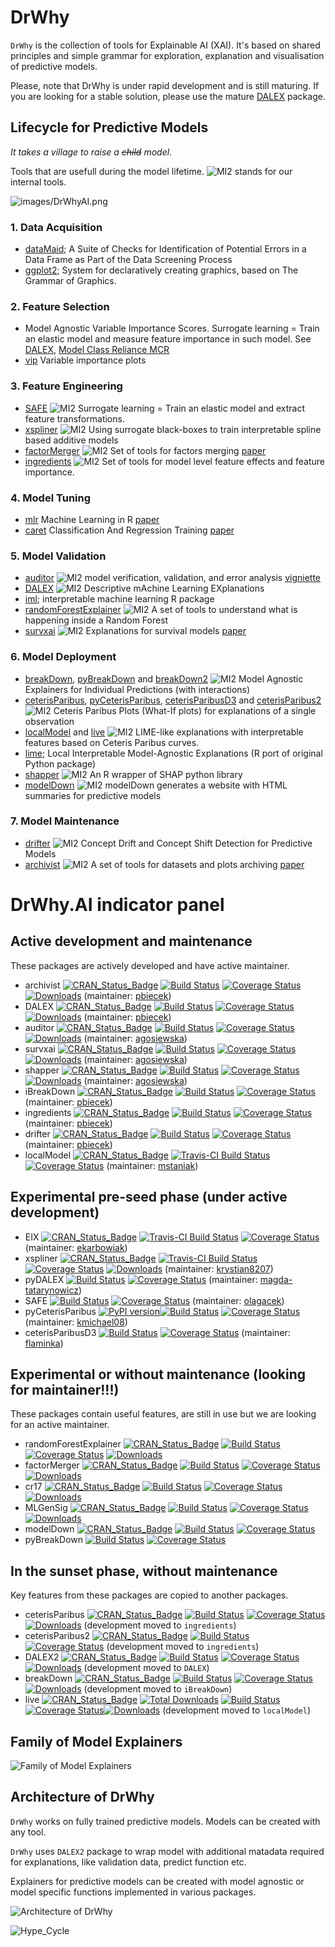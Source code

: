 # DrWhy

`DrWhy` is the collection of tools for Explainable AI (XAI). It's based on shared principles and simple grammar for exploration, explanation and visualisation of predictive models.

Please, note that DrWhy is under rapid development and is still maturing. If you are looking for a stable solution, please use the mature [DALEX](https://github.com/pbiecek/DALEX/) package.

## Lifecycle for Predictive Models

*It takes a village to raise a <del>child</del> model*.

Tools that are usefull during the model lifetime. ![MI2](images/mi2.svg) stands for our internal tools.

![images/DrWhyAI.png](images/DrWhyAI.png)

### 1. Data Acquisition

* [dataMaid](https://cran.r-project.org/web/packages/dataMaid/index.html); A Suite of Checks for Identification of Potential Errors in a Data Frame as Part of the Data Screening Process
* [ggplot2](https://ggplot2.tidyverse.org/); System for declaratively creating graphics, based on The Grammar of Graphics.

### 2. Feature Selection

* Model Agnostic Variable Importance Scores. Surrogate learning = Train an elastic model and measure feature importance in such model. See [DALEX](https://github.com/pbiecek/DALEX/), [Model Class Reliance MCR](https://arxiv.org/abs/1801.01489) 
* [vip](https://github.com/koalaverse/vip) Variable importance plots 

### 3. Feature Engineering

* [SAFE](https://github.com/MI2DataLab/SAFE) ![MI2](images/mi2.svg) Surrogate learning = Train an elastic model and extract feature transformations. 
* [xspliner](https://github.com/ModelOriented/xspliner) ![MI2](images/mi2.svg) Using surrogate black-boxes to train interpretable spline based additive models 
* [factorMerger](https://github.com/MI2DataLab/factorMerger) ![MI2](images/mi2.svg) Set of tools for factors merging [paper](https://arxiv.org/abs/1709.04412)
* [ingredients](https://github.com/ModelOriented/ingredients) ![MI2](images/mi2.svg) Set of tools for model level feature effects and feature importance.

### 4. Model Tuning

* [mlr](https://github.com/mlr-org/mlr) Machine Learning in R [paper](http://jmlr.org/papers/v17/15-066.html)
* [caret](https://github.com/topepo/caret) Classification And Regression Training [paper](https://www.jstatsoft.org/article/view/v028i05)

### 5. Model Validation

* [auditor](https://github.com/MI2DataLab/auditor) ![MI2](images/mi2.svg) model verification, validation, and error analysis [vigniette](https://mi2datalab.github.io/auditor/articles/model_performance_audit.html)
* [DALEX](https://github.com/pbiecek/DALEX/) ![MI2](images/mi2.svg) Descriptive mAchine Learning EXplanations
* [iml](https://github.com/christophM/iml); interpretable machine learning R package
* [randomForestExplainer](https://github.com/MI2DataLab/randomForestExplainer) ![MI2](images/mi2.svg) A set of tools to understand what is happening inside a Random Forest
* [survxai](https://github.com/MI2DataLab/survxai) ![MI2](images/mi2.svg) Explanations for survival models [paper](http://joss.theoj.org/papers/dcc9d53e8a1b1f613d59b9658b113fff)

### 6. Model Deployment

* [breakDown](https://github.com/pbiecek/breakDown), [pyBreakDown](https://github.com/MI2DataLab/pyBreakDown) and [breakDown2](https://github.com/ModelOriented/breakDown2) ![MI2](images/mi2.svg) Model Agnostic Explainers for Individual Predictions (with interactions)
* [ceterisParibus](https://github.com/pbiecek/ceterisParibus), [pyCeterisParibus](https://github.com/ModelOriented/pyCeterisParibus), [ceterisParibusD3](https://github.com/MI2DataLab/ceterisParibusExt/tree/master/ceterisParibusD3) and [ceterisParibus2](https://github.com/ModelOriented/ceterisParibus2) ![MI2](images/mi2.svg) Ceteris Paribus Plots (What-If plots) for explanations of a single observation
* [localModel](https://github.com/ModelOriented/localModel) and [live](https://github.com/MI2DataLab/live/) ![MI2](images/mi2.svg) 
LIME-like explanations with interpretable features based on Ceteris Paribus curves. 
* [lime](https://github.com/thomasp85/lime); Local Interpretable Model-Agnostic Explanations (R port of original Python package)
* [shapper](https://github.com/ModelOriented/shapper) ![MI2](images/mi2.svg) An R wrapper of SHAP python library
* [modelDown](https://github.com/MI2DataLab/modelDown) ![MI2](images/mi2.svg) modelDown generates a website with HTML summaries for predictive models

### 7. Model Maintenance

* [drifter](https://github.com/ModelOriented/drifter) ![MI2](images/mi2.svg) Concept Drift and Concept Shift Detection for Predictive Models
* [archivist](https://github.com/pbiecek/archivist) ![MI2](images/mi2.svg) A set of tools for datasets and plots archiving [paper](http://doi.org/10.18637/jss.v082.i11)

# DrWhy.AI indicator panel

## Active development and maintenance

These packages are actively developed and have active maintainer.

* archivist [![CRAN_Status_Badge](http://www.r-pkg.org/badges/version/archivist)](https://cran.r-project.org/package=archivist) [![Build Status](https://api.travis-ci.org/pbiecek/archivist.svg?branch=master)](https://travis-ci.org/pbiecek/archivist) [![Coverage
Status](https://img.shields.io/codecov/c/github/pbiecek/archivist/master.svg)](https://codecov.io/github/pbiecek/archivist?branch=master) [![Downloads](http://cranlogs.r-pkg.org/badges/grand-total/archivist?color=orange)](http://cranlogs.r-pkg.org/badges/grand-total/archivist) (maintainer: [pbiecek](https://github.com/pbiecek))
* DALEX [![CRAN_Status_Badge](http://www.r-pkg.org/badges/version/DALEX)](https://cran.r-project.org/package=DALEX) [![Build Status](https://api.travis-ci.org/pbiecek/DALEX.png)](https://travis-ci.org/pbiecek/DALEX) [![Coverage
Status](https://img.shields.io/codecov/c/github/pbiecek/DALEX/master.svg)](https://codecov.io/github/pbiecek/DALEX?branch=master) [![Downloads](http://cranlogs.r-pkg.org/badges/grand-total/DALEX?color=orange)](http://cranlogs.r-pkg.org/badges/grand-total/DALEX) (maintainer: [pbiecek](https://github.com/pbiecek))
* auditor [![CRAN_Status_Badge](http://www.r-pkg.org/badges/version/auditor)](https://cran.r-project.org/package=auditor) [![Build Status](https://api.travis-ci.org/MI2DataLab/auditor.svg?branch=master)](https://travis-ci.org/MI2DataLab/auditor) [![Coverage
Status](https://img.shields.io/codecov/c/github/MI2DataLab/auditor/master.svg)](https://codecov.io/github/MI2DataLab/auditor?branch=master) [![Downloads](http://cranlogs.r-pkg.org/badges/grand-total/auditor?color=orange)](http://cranlogs.r-pkg.org/badges/grand-total/auditor) (maintainer: [agosiewska](https://github.com/agosiewska))
* survxai [![CRAN_Status_Badge](http://www.r-pkg.org/badges/version/survxai)](https://cran.r-project.org/package=survxai) [![Build Status](https://api.travis-ci.org/MI2DataLab/survxai.svg?branch=master)](https://travis-ci.org/MI2DataLab/survxai) [![Coverage
Status](https://img.shields.io/codecov/c/github/MI2DataLab/survxai/master.svg)](https://codecov.io/github/MI2DataLab/survxai?branch=master) [![Downloads](http://cranlogs.r-pkg.org/badges/grand-total/survxai?color=orange)](http://cranlogs.r-pkg.org/badges/grand-total/survxai) (maintainer: [agosiewska](https://github.com/agosiewska))
* shapper [![CRAN_Status_Badge](http://www.r-pkg.org/badges/version/shapper)](https://cran.r-project.org/package=shapper) [![Build Status](https://api.travis-ci.org/ModelOriented/shapper.svg?branch=master)](https://travis-ci.org/ModelOriented/shapper) [![Coverage
Status](https://img.shields.io/codecov/c/github/ModelOriented/shapper/master.svg)](https://codecov.io/github/ModelOriented/shapper?branch=master) [![Downloads](http://cranlogs.r-pkg.org/badges/grand-total/shapper?color=orange)](http://cranlogs.r-pkg.org/badges/grand-total/shapper) (maintainer: [agosiewska](https://github.com/agosiewska))
* iBreakDown [![CRAN_Status_Badge](http://www.r-pkg.org/badges/version/iBreakDown)](https://cran.r-project.org/package=iBreakDown) [![Build Status](https://api.travis-ci.org/ModelOriented/drifter.svg?branch=master)](https://travis-ci.org/ModelOriented/drifter) [![Coverage
Status](https://img.shields.io/codecov/c/github/ModelOriented/iBreakDown/master.svg)](https://codecov.io/github/ModelOriented/iBreakDown?branch=master) (maintainer: [pbiecek](https://github.com/pbiecek))
* ingredients [![CRAN_Status_Badge](http://www.r-pkg.org/badges/version/ingredients)](https://cran.r-project.org/package=ingredients) [![Build Status](https://api.travis-ci.org/ModelOriented/ingredients.svg?branch=master)](https://travis-ci.org/ModelOriented/ingredients) [![Coverage
Status](https://img.shields.io/codecov/c/github/ModelOriented/ingredients/master.svg)](https://codecov.io/github/ModelOriented/ingredients?branch=master) (maintainer: [pbiecek](https://github.com/pbiecek))
* drifter [![CRAN_Status_Badge](http://www.r-pkg.org/badges/version/drifter)](https://cran.r-project.org/package=drifter) [![Build Status](https://api.travis-ci.org/ModelOriented/drifter.svg?branch=master)](https://travis-ci.org/ModelOriented/drifter) [![Coverage
Status](https://img.shields.io/codecov/c/github/ModelOriented/drifter/master.svg)](https://codecov.io/github/ModelOriented/drifter?branch=master) (maintainer: [pbiecek](https://github.com/pbiecek))
* localModel [![CRAN_Status_Badge](http://www.r-pkg.org/badges/version/localModel)](https://cran.r-project.org/package=localModel) [![Travis-CI Build Status](https://travis-ci.org/ModelOriented/localModel.svg?branch=master)](https://travis-ci.org/ModelOriented/localModel) [![Coverage Status](https://img.shields.io/codecov/c/github/ModelOriented/localModel/master.svg)](https://codecov.io/github/ModelOriented/localModel?branch=master) (maintainer: [mstaniak](https://github.com/mstaniak))

## Experimental pre-seed phase (under active development)

* EIX [![CRAN_Status_Badge](http://www.r-pkg.org/badges/version/EIX)](https://cran.r-project.org/package=EIX) [![Travis-CI Build Status](https://travis-ci.org/ModelOriented/EIX.svg?branch=master)](https://travis-ci.org/ModelOriented/EIX) [![Coverage Status](https://img.shields.io/codecov/c/github/ModelOriented/EIX/master.svg)](https://codecov.io/github/ModelOriented/EIX?branch=master) (maintainer: [ekarbowiak](https://github.com/ekarbowiak))
* xspliner [![CRAN_Status_Badge](http://www.r-pkg.org/badges/version/xspliner)](https://cran.r-project.org/package=xspliner) [![Travis-CI Build Status](https://travis-ci.org/ModelOriented/xspliner.svg?branch=master)](https://travis-ci.org/ModelOriented/xspliner) [![Coverage Status](https://img.shields.io/codecov/c/github/ModelOriented/xspliner/master.svg)](https://codecov.io/github/ModelOriented/xspliner?branch=master) [![Downloads](http://cranlogs.r-pkg.org/badges/grand-total/xspliner?color=orange)](http://cranlogs.r-pkg.org/badges/grand-total/xspliner)  (maintainer: [krystian8207](https://github.com/krystian8207))
* pyDALEX [![Build Status](https://api.travis-ci.org/MI2DataLab/pyDALEX.svg?branch=master)](https://travis-ci.org/MI2DataLab/pyDALEX) [![Coverage
Status](https://img.shields.io/codecov/c/github/MI2DataLab/pyDALEX/master.svg)](https://codecov.io/github/MI2DataLab/pyDALEX?branch=master)   (maintainer: [magda-tatarynowicz](https://github.com/magda-tatarynowicz))
* SAFE [![Build Status](https://api.travis-ci.org/ModelOriented/SAFE.svg?branch=master)](https://travis-ci.org/ModelOriented/SAFE) [![Coverage
Status](https://img.shields.io/codecov/c/github/ModelOriented/SAFE/master.svg)](https://codecov.io/github/ModelOriented/SAFE?branch=master)   (maintainer: [olagacek](https://github.com/olagacek))
* pyCeterisParibus [![PyPI version](https://badge.fury.io/py/pyCeterisParibus.svg)](https://badge.fury.io/py/pyCeterisParibus)[![Build Status](https://api.travis-ci.org/ModelOriented/pyCeterisParibus.svg?branch=master)](https://travis-ci.org/ModelOriented/pyCeterisParibus) [![Coverage
Status](https://img.shields.io/codecov/c/github/ModelOriented/pyCeterisParibus/master.svg)](https://codecov.io/github/ModelOriented/pyCeterisParibus?branch=master)   (maintainer: [kmichael08](https://github.com/kmichael08))
* ceterisParibusD3 [![Build Status](https://api.travis-ci.org/ModelOriented/ceterisParibusD3.svg?branch=master)](https://travis-ci.org/ModelOriented/ceterisParibusD3) [![Coverage
Status](https://img.shields.io/codecov/c/github/ModelOriented/ceterisParibusD3/master.svg)](https://codecov.io/github/ModelOriented/ceterisParibusD3?branch=master)   (maintainer: [flaminka](https://github.com/flaminka))




## Experimental or without maintenance (looking for maintainer!!!)

These packages contain useful features, are still in use but we are looking for an active maintainer.

* randomForestExplainer [![CRAN_Status_Badge](http://www.r-pkg.org/badges/version/randomForestExplainer)](https://cran.r-project.org/package=randomForestExplainer) [![Build Status](https://api.travis-ci.org/MI2DataLab/randomForestExplainer.svg?branch=master)](https://travis-ci.org/MI2DataLab/randomForestExplainer) [![Coverage
Status](https://img.shields.io/codecov/c/github/MI2DataLab/randomForestExplainer/master.svg)](https://codecov.io/github/MI2DataLab/randomForestExplainer?branch=master) [![Downloads](http://cranlogs.r-pkg.org/badges/grand-total/randomForestExplainer?color=orange)](http://cranlogs.r-pkg.org/badges/grand-total/randomForestExplainer) 
* factorMerger [![CRAN_Status_Badge](http://www.r-pkg.org/badges/version/factorMerger)](https://cran.r-project.org/package=factorMerger) [![Build Status](https://api.travis-ci.org/MI2DataLab/factorMerger.svg?branch=master)](https://travis-ci.org/MI2DataLab/factorMerger) [![Coverage
Status](https://img.shields.io/codecov/c/github/MI2DataLab/factorMerger/master.svg)](https://codecov.io/github/MI2DataLab/factorMerger?branch=master) [![Downloads](http://cranlogs.r-pkg.org/badges/grand-total/factorMerger?color=orange)](http://cranlogs.r-pkg.org/badges/grand-total/factorMerger)
* cr17 [![CRAN_Status_Badge](http://www.r-pkg.org/badges/version/cr17)](https://cran.r-project.org/package=cr17) [![Build Status](https://api.travis-ci.org/geneticsMiNIng/cr17.svg?branch=master)](https://travis-ci.org/geneticsMiNIng/cr17) [![Coverage
Status](https://img.shields.io/codecov/c/github/geneticsMiNIng/cr17/master.svg)](https://codecov.io/github/geneticsMiNIng/cr17?branch=master) [![Downloads](http://cranlogs.r-pkg.org/badges/grand-total/cr17?color=orange)](http://cranlogs.r-pkg.org/badges/grand-total/cr17)
* MLGenSig [![CRAN_Status_Badge](http://www.r-pkg.org/badges/version/MLGenSig)](https://cran.r-project.org/package=MLGenSig) [![Build Status](https://api.travis-ci.org/geneticsMiNIng/MLGenSig.svg?branch=master)](https://travis-ci.org/geneticsMiNIng/MLGenSig) [![Coverage
Status](https://img.shields.io/codecov/c/github/geneticsMiNIng/MLGenSig/master.svg)](https://codecov.io/github/geneticsMiNIng/MLGenSig?branch=master) [![Downloads](http://cranlogs.r-pkg.org/badges/grand-total/MLGenSig?color=orange)](http://cranlogs.r-pkg.org/badges/grand-total/MLGenSig)
* modelDown [![CRAN_Status_Badge](http://www.r-pkg.org/badges/version/modelDown)](https://cran.r-project.org/package=modelDown) [![Build Status](https://api.travis-ci.org/MI2DataLab/modelDown.svg?branch=master)](https://travis-ci.org/MI2DataLab/modelDown) [![Coverage
Status](https://img.shields.io/codecov/c/github/MI2DataLab/modelDown/master.svg)](https://codecov.io/github/MI2DataLab/modelDown?branch=master) 
* pyBreakDown [![Build Status](https://api.travis-ci.org/MI2DataLab/pyBreakDown.svg?branch=master)](https://travis-ci.org/MI2DataLab/pyBreakDown) [![Coverage
Status](https://img.shields.io/codecov/c/github/MI2DataLab/pyBreakDown/master.svg)](https://codecov.io/github/MI2DataLab/pyBreakDown?branch=master) 



## In the sunset phase, without maintenance

Key features from these packages are copied to another packages.

* ceterisParibus [![CRAN_Status_Badge](http://www.r-pkg.org/badges/version/ceterisParibus)](https://cran.r-project.org/package=ceterisParibus) [![Build Status](https://api.travis-ci.org/pbiecek/ceterisParibus.svg?branch=master)](https://travis-ci.org/pbiecek/ceterisParibus) [![Coverage
Status](https://img.shields.io/codecov/c/github/pbiecek/ceterisParibus/master.svg)](https://codecov.io/github/pbiecek/ceterisParibus?branch=master) [![Downloads](http://cranlogs.r-pkg.org/badges/grand-total/ceterisParibus?color=orange)](http://cranlogs.r-pkg.org/badges/grand-total/ceterisParibus) (development moved to `ingredients`)
* ceterisParibus2 [![CRAN_Status_Badge](http://www.r-pkg.org/badges/version/ceterisParibus2)](https://cran.r-project.org/package=ceterisParibus2) [![Build Status](https://api.travis-ci.org/ModelOriented/ceterisParibus2.svg?branch=master)](https://travis-ci.org/ModelOriented/ceterisParibus2) [![Coverage
Status](https://img.shields.io/codecov/c/github/ModelOriented/ceterisParibus2/master.svg)](https://codecov.io/github/ModelOriented/ceterisParibus2?branch=master)  (development moved to `ingredients`)
* DALEX2 [![CRAN_Status_Badge](http://www.r-pkg.org/badges/version/DALEX2)](https://cran.r-project.org/package=DALEX2) [![Build Status](https://api.travis-ci.org/ModelOriented/DALEX2.svg?branch=master)](https://travis-ci.org/ModelOriented/DALEX2) [![Coverage
Status](https://img.shields.io/codecov/c/github/ModelOriented/DALEX2/master.svg)](https://codecov.io/github/ModelOriented/DALEX2?branch=master)[![Downloads](http://cranlogs.r-pkg.org/badges/grand-total/DALEX2?color=orange)](http://cranlogs.r-pkg.org/badges/grand-total/DALEX2) (development moved to `DALEX`)
* breakDown [![CRAN_Status_Badge](http://www.r-pkg.org/badges/version/breakDown)](https://cran.r-project.org/package=breakDown) [![Build Status](https://api.travis-ci.org/pbiecek/breakDown.svg?branch=master)](https://travis-ci.org/pbiecek/breakDown) [![Coverage
Status](https://img.shields.io/codecov/c/github/pbiecek/breakDown/master.svg)](https://codecov.io/github/pbiecek/breakDown?branch=master) [![Downloads](http://cranlogs.r-pkg.org/badges/grand-total/breakDown?color=orange)](http://cranlogs.r-pkg.org/badges/grand-total/breakDown) (development moved to `iBreakDown`)
* live [![CRAN_Status_Badge](http://www.r-pkg.org/badges/version/live)](https://CRAN.R-project.org/package=live) [![Total Downloads](http://cranlogs.r-pkg.org/badges/grand-total/live?color=orange)](https://cranlogs.r-pkg.org/badges/grand-total/live) [![Build Status](https://travis-ci.org/MI2DataLab/live.svg?branch=master)](https://travis-ci.org/MI2DataLab/live) [![Coverage Status](https://img.shields.io/codecov/c/github/MI2DataLab/live/master.svg)](https://codecov.io/github/MI2DataLab/live?branch=master)[![Downloads](http://cranlogs.r-pkg.org/badges/grand-total/live?color=orange)](http://cranlogs.r-pkg.org/badges/grand-total/live) (development moved to `localModel`)



## Family of Model Explainers

![Family of Model Explainers](images/family.png)

## Architecture of DrWhy

`DrWhy` works on fully trained predictive models. Models can be created with any tool. 

`DrWhy` uses `DALEX2` package to wrap model with additional matadata required for explanations, like validation data, predict function etc.

Explainers for predictive models can be created with model agnostic or model specific functions implemented in various packages.


![Architecture of DrWhy](images/DrWhy.png)

![Hype_Cycle](images/Hype_Cycle.svg)


